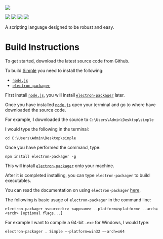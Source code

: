 ![](https://github.com/alamshafil/simple/blob/master/logos/logo-full-black.png)


[![](https://api.travis-ci.com/alamshafil/simple.svg?branch=master)](https://travis-ci.com/alamshafil/simple)
[![](https://david-dm.org/alamshafil/simple.svg)](https://david-dm.org/alamshafil/simple)
[![](https://snyk.io/test/github/alamshafil/simple/badge.svg)](https://snyk.io/test/github/alamshafil/simple)
[![](https://img.shields.io/twitter/follow/FuriousDevYT?style=social)](https://www.twitter.com/FuriousDevYT)

A scripting language designed to be robust and easy.

# Build Instructions
To get started, download the latest source code from Github.

To build [Simple](https://github.com/alamshafil/simple/) you need to install the following:
* [`node.js`](https://nodejs.org/)
* [`electron-packager`](https://github.com/electron/electron-packager)

First install [`node.js`](https://nodejs.org/), you will install [`electron-packager`](https://github.com/electron/electron-packager) later.

Once you have installed [`node.js`](https://nodejs.org/) open your terminal and go to where have downloaded the source code.

For example, I downloaded the source to `C:\Users\Admin\Desktop\simple` 

I would type the following in the terminal:
```
cd C:\Users\Admin\Desktop\simple
```

Once you have performed the command, type:
```
npm install electron-packager -g
```

This will install [`electron-packager`](https://github.com/electron/electron-packager) onto your machine.

After it is completed installing, you can type `electron-packager` to build executables.

You can read the documentation on using `electron-packager` [here](https://github.com/electron/electron-packager).

The following is basic usage of `electron-packager` in the command line:
```
electron-packager <sourcedir> <appname> --platform=<platform> --arch=<arch> [optional flags...]
```

For example I want to compile a 64-bit `.exe` for Windows, I would type:

```
electron-packager . Simple —-platform=win32 —-arch=x64
```
